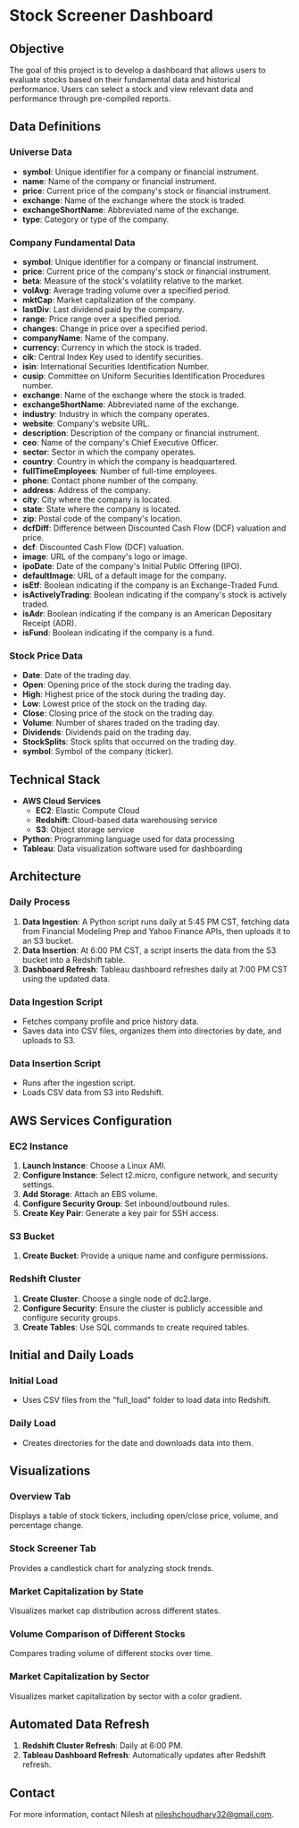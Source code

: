 
# Stock Screener Dashboard

## Objective
The goal of this project is to develop a dashboard that allows users to evaluate stocks based on their fundamental data and historical performance. Users can select a stock and view relevant data and performance through pre-compiled reports.

## Data Definitions

### Universe Data
- **symbol**: Unique identifier for a company or financial instrument.
- **name**: Name of the company or financial instrument.
- **price**: Current price of the company's stock or financial instrument.
- **exchange**: Name of the exchange where the stock is traded.
- **exchangeShortName**: Abbreviated name of the exchange.
- **type**: Category or type of the company.

### Company Fundamental Data
- **symbol**: Unique identifier for a company or financial instrument.
- **price**: Current price of the company's stock or financial instrument.
- **beta**: Measure of the stock's volatility relative to the market.
- **volAvg**: Average trading volume over a specified period.
- **mktCap**: Market capitalization of the company.
- **lastDiv**: Last dividend paid by the company.
- **range**: Price range over a specified period.
- **changes**: Change in price over a specified period.
- **companyName**: Name of the company.
- **currency**: Currency in which the stock is traded.
- **cik**: Central Index Key used to identify securities.
- **isin**: International Securities Identification Number.
- **cusip**: Committee on Uniform Securities Identification Procedures number.
- **exchange**: Name of the exchange where the stock is traded.
- **exchangeShortName**: Abbreviated name of the exchange.
- **industry**: Industry in which the company operates.
- **website**: Company's website URL.
- **description**: Description of the company or financial instrument.
- **ceo**: Name of the company's Chief Executive Officer.
- **sector**: Sector in which the company operates.
- **country**: Country in which the company is headquartered.
- **fullTimeEmployees**: Number of full-time employees.
- **phone**: Contact phone number of the company.
- **address**: Address of the company.
- **city**: City where the company is located.
- **state**: State where the company is located.
- **zip**: Postal code of the company's location.
- **dcfDiff**: Difference between Discounted Cash Flow (DCF) valuation and price.
- **dcf**: Discounted Cash Flow (DCF) valuation.
- **image**: URL of the company's logo or image.
- **ipoDate**: Date of the company's Initial Public Offering (IPO).
- **defaultImage**: URL of a default image for the company.
- **isEtf**: Boolean indicating if the company is an Exchange-Traded Fund.
- **isActivelyTrading**: Boolean indicating if the company's stock is actively traded.
- **isAdr**: Boolean indicating if the company is an American Depositary Receipt (ADR).
- **isFund**: Boolean indicating if the company is a fund.

### Stock Price Data
- **Date**: Date of the trading day.
- **Open**: Opening price of the stock during the trading day.
- **High**: Highest price of the stock during the trading day.
- **Low**: Lowest price of the stock on the trading day.
- **Close**: Closing price of the stock on the trading day.
- **Volume**: Number of shares traded on the trading day.
- **Dividends**: Dividends paid on the trading day.
- **StockSplits**: Stock splits that occurred on the trading day.
- **symbol**: Symbol of the company (ticker).

## Technical Stack
- **AWS Cloud Services**
  - **EC2**: Elastic Compute Cloud
  - **Redshift**: Cloud-based data warehousing service
  - **S3**: Object storage service
- **Python**: Programming language used for data processing
- **Tableau**: Data visualization software used for dashboarding

## Architecture

### Daily Process
1. **Data Ingestion**: A Python script runs daily at 5:45 PM CST, fetching data from Financial Modeling Prep and Yahoo Finance APIs, then uploads it to an S3 bucket.
2. **Data Insertion**: At 6:00 PM CST, a script inserts the data from the S3 bucket into a Redshift table.
3. **Dashboard Refresh**: Tableau dashboard refreshes daily at 7:00 PM CST using the updated data.

### Data Ingestion Script
- Fetches company profile and price history data.
- Saves data into CSV files, organizes them into directories by date, and uploads to S3.

### Data Insertion Script
- Runs after the ingestion script.
- Loads CSV data from S3 into Redshift.

## AWS Services Configuration

### EC2 Instance
1. **Launch Instance**: Choose a Linux AMI.
2. **Configure Instance**: Select t2.micro, configure network, and security settings.
3. **Add Storage**: Attach an EBS volume.
4. **Configure Security Group**: Set inbound/outbound rules.
5. **Create Key Pair**: Generate a key pair for SSH access.

### S3 Bucket
1. **Create Bucket**: Provide a unique name and configure permissions.

### Redshift Cluster
1. **Create Cluster**: Choose a single node of dc2.large.
2. **Configure Security**: Ensure the cluster is publicly accessible and configure security groups.
3. **Create Tables**: Use SQL commands to create required tables.

## Initial and Daily Loads

### Initial Load
- Uses CSV files from the "full_load" folder to load data into Redshift.

### Daily Load
- Creates directories for the date and downloads data into them.

## Visualizations

### Overview Tab
Displays a table of stock tickers, including open/close price, volume, and percentage change.

### Stock Screener Tab
Provides a candlestick chart for analyzing stock trends.

### Market Capitalization by State
Visualizes market cap distribution across different states.

### Volume Comparison of Different Stocks
Compares trading volume of different stocks over time.

### Market Capitalization by Sector
Visualizes market capitalization by sector with a color gradient.

## Automated Data Refresh
1. **Redshift Cluster Refresh**: Daily at 6:00 PM.
2. **Tableau Dashboard Refresh**: Automatically updates after Redshift refresh.

## Contact
For more information, contact Nilesh at nileshchoudhary32@gmail.com.
